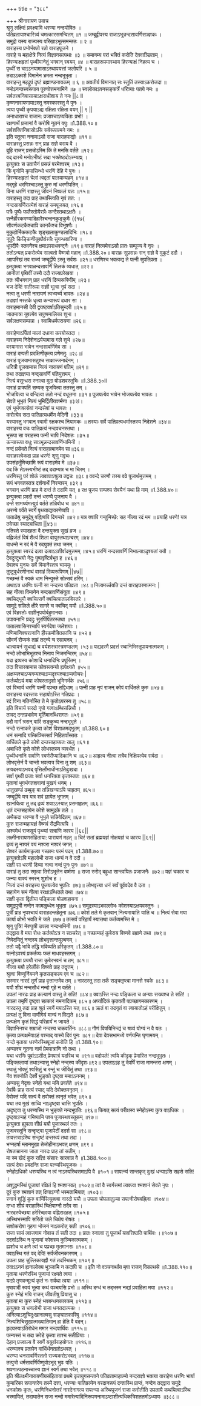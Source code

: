 +++
title = "३८८"

+++
श्रीनारायण उवाच  
श्रृणु लक्ष्मि! प्रवक्ष्यामि धरण्या नन्दयोषितः ।  
पतिव्रतायाश्चारित्र्यं चमत्कारसमन्वितम् ॥१ ॥
जम्बूद्वीपस्य राजाऽभून्नन्दसावर्णिसञ्ज्ञकः ।  
समुद्रो यस्य राज्यस्य परिखाऽभूत्समन्ततः ॥ २ ॥  
वाराहस्य प्रभोर्भक्तो रतो वाराहपूजने ।  
वाराहे च महाक्षेत्रे नित्यं विज्ञानसत्पथाः ॥३ ॥
समागम्य परां भक्तिं करोति देववाञ्छिताम् ।  
हिरण्याक्षहृतां पृथ्वीमानेतुं भगवान् स्वयम् ॥४ ॥
वाराहरूपमास्थाय हिरण्याक्षं निहत्य च ।  
पृथ्वीं स चाऽऽनयामासाऽस्थापयत्तां जलोपरि ॥ ५ ॥  
तदाऽऽकाशे विमानेन भ्रमता नन्दभूभृता ।  
वाराहन्तु महद्रूपं दृष्टं ब्रह्माण्डनायकम् ॥ ६ ॥
अवतीर्य विमानात् सः स्तुतिं तस्याऽकरोत्तदा ॥
नमोऽनन्तस्वरूपाय पुरुषोत्तमनामिने ॥७ ॥
स्वलोकाऽवनसङ्कर्त्रे धरित्र्याः पतये नमः ॥
सर्वतत्त्वनिवासायाऽक्षराधीशाय ते नमः \|\|८ ll  
कृष्णनारायणायाऽस्तु नमस्कारस्तु मे पुनः ।  
त्वया पृथ्वी कृपयाऽद्य रक्षिता रक्षिता वयम् \|\| ९ \|\|  
अनाधाराश्च राजान: प्रजाश्चाऽप्यविताः प्रभो! ।  
रक्षणार्थे प्रजानां वै करोषि नूतनं वपुः ॥1.388.१०॥  
सर्वशक्तिनिवासोऽसि सर्वरूपात्मने नम: ॥  
इति स्तुत्वा ननामाऽसौ राजा वाराहपाद्योः ॥११॥  
वाराहस्तु प्रसन्नः सन् प्राह राज्ञे वराय वै ।  
ब्रूहि राजन् प्रसन्नोऽस्मि किं ते मनसि वर्तते ॥१२॥  
वद् दास्ये मनोऽभीष्टं सदा भक्तेष्टदोऽस्म्यह्म् ।  
इत्युक्तः स उवाचैनं प्रसन्नं परमेश्वरम् ॥१३॥  
किं वृणोमि कृपासिन्धो धरणिं देहि मे पुनः ।  
हिरण्याक्षहृतां चेलां त्वद्दतां पालयाम्यहम् ॥१४॥  
मद्गृहे धरणिश्चाऽस्तु कुरु मां धरणीपतिम् ।  
विना धरणिं राज्ञस्तु जीवनं निष्फलं यतः ॥१५॥  
वाराहस्तु तदा प्राह तथास्त्विति नृपं तत: ।  
नन्दसावर्णिरात्मेशं वाराहं समपूजयत् ॥१६॥  
पत्रैः पुष्पैः फलैस्तोयैरन्नैः कन्दैस्तथाऽक्षतैः ।  
रत्नैर्हीरकमण्यादिहारैश्चन्दनकुङ्कुमैः {{१७{  
सौवर्णकटकैश्चापि कानकैश्च विभूषणैः ।  
मुकुटोर्मिककटकैः शृङ्खलाकुण्डलादिभिः ॥१८॥  
नूपुरैः किङ्किणीयुक्तैर्वस्त्रैः सुगन्धवारिणा ।  
धूपदीपैः स्तवनैश्च क्षमाऽपराधवन्द्नैः ॥१९॥
वाराहं नित्यमेवाऽसौ प्रातः सम्पूज्य वै नृपः ।  
ततोऽन्यत् प्रकरोत्येव सात्वतो वैष्णवो महान् ॥1.388.२०॥
वाराहः सुप्रसन्नः सन् राज्ञे वै मुकुटं ददौ ।  
आापरिखं तव राज्यं जम्बूद्वीपे ऽस्तु सर्वशः ॥२१॥
धरणिश्च भवत्वद्य ते पत्नी सुपतिव्रता ।  
इत्युक्त्वा भगवान्नन्दसावर्णिं तिलकं व्यधात् ॥२२॥  
आनीतां पृथिवीं तस्यै ददौ राज्यप्ररेखया ।  
ततः श्रीभगवान् प्राह धरणिं दिव्यरूपिणीम् ॥२३॥  
भज देवि! सतीरूपा राज्ञी भूत्वा नृपं सदा ।  
नत्वा तु धरणी नारायणं त्वभ्यर्च्य भावतः ॥२४॥  
तदाज्ञां मस्तके धृत्वा कन्यारूपं दधार सा ।  
वाराहमानसी देवी द्वयष्टवर्षाऽतिसुन्दरी ॥२५॥  
जातमात्रा युवत्येव सपुष्पमालिका शुभा ।  
सर्वलक्षणसम्पन्ना । स्वामिधर्मपरायणा ॥२६॥  
    
वाराहेणाऽर्पितां मालां दधाना करयोस्तदा ।  
वाराहस्य निदेशेनाऽर्पयामास गले शुभे ॥२७॥  
वरयामास भावेन नन्दसावर्णिमेव सा ।  
वाराहं दम्पती प्रदक्षिणीकृत्य प्रणेमतुः ॥२८॥l  
वाराहं पूजयामासतुश्च साक्षाज्जनार्दनम् ।  
धरित्री पूजयामास नित्यं नारायणं पतिम् ॥२९॥  
तथा तदाज्ञया नन्द्सावर्णिं पतिमुत्तमम् ।  
नित्यं वसुन्धरा स्नात्वा मुदा षोडशवस्तुभिः ॥1.388.३०ll  
वाराहं प्राक्पतिं सम्यक् पूजयित्वा ततस्तु तम् ।  
भोजयित्वा च वन्दित्वा ततो नन्दं वधूत्तमा ॥३१॥
पूजयत्येव भावेन भोजयत्येव भावतः ।  
सेवते भूभृतं नित्यं भूमिर्द्वितीयवर्ष्मणा ॥३२l।  
एवं भूर्भगवत्सेवां नन्दसेवां च भावतः ।  
करोत्येव सदा पातिव्रत्यधर्मेण मेदिनी ॥३३॥  
यस्यास्तु भगवान् स्वामी रक्षकश्च नियामकः ॥
तस्याः सर्वे पातिव्रत्यधर्मास्तस्य निदेशने ॥३४॥  
वाराहस्य वचः पातिव्रत्यं नन्दवचनस्तथा ।  
भूरूपा सा वराहस्य पत्नी चापि निदेशतः ॥३५॥  
कन्यारूपा वधूः साऽभून्नन्दसावर्णिभामिनी ।  
नन्दं प्रसेवते नित्यं वाराहात्मानमेव सा॥३६॥  
वाराहस्त्वेकदा प्राह धरणे! शृणु मद्वचः ।  
उपसंहर्तुमिच्छामि रूपं वाराहमेव मे ॥३७॥  
वद किं तेऽस्त्यभीष्टं तद् ददाम्यत्र च मा चिरम् ।  
धरणिस्तु परं शोकं त्ववापाऽश्रुत्य तद्वचः ॥३८॥
ववन्दे चरणौ तस्य वव्रे पूजार्थमुत्तमम् ।  
रूपं भगवतस्तत्र दर्शनार्थे निरन्तरम् ॥३९॥  
भगवान् धरणिं प्राह मे दन्तं ते ददामि यत् ॥
रक्ष पूजय सम्पश्य सेवयैनं यथा हि माम् ॥1.388.४०॥  
इत्युक्त्वा प्रददौ दन्तं धरण्यै पूजनाय वै ।  
दन्ते सामर्थ्यमत्युग्रं वर्तते तन्निबोध च ॥४१॥  
अरण्ये पर्वते स्वर्गे पृथ्व्याद्यावरणेष्वपि ।  
पाताळेषु समुद्रेषु वह्निष्वपि दिगन्तरे ॥४२॥
यत्र क्वापि गन्तुमिच्छे: सह नीत्वा रदं मम ॥
प्रयाहि धरणे! यत्र तवेच्छा स्यादबाधिता \|\|४३॥  
गतिस्ते स्यादहता वै दन्तयुक्ता सुखं व्रज ।  
वह्निर्जलं विषं शैत्यं शिला वायुस्तथाऽम्बरम् ॥४४॥  
बाधन्ते न रदं मे वै रदयुक्तं तथा जनम् ।  
इत्युक्त्वा स्वरदं दत्वा दत्वाऽऽशीर्वादमुत्तमम् ॥४५॥
धरणिं नन्दसावर्णिं निभाल्याऽदृश्यतां ययौ ।  
देवदुन्दुभयो नेदुः पुष्पवृष्टिर्बभूव ह ॥४६॥  
देवाश्च मुनयः सर्वे विमानैस्तत्र चाययुः ।  
तुष्टुवुर्धरणीनाथं वाराहं दिव्यरूपिणम् \|\|४७\|\|  
गच्छन्तं वै स्वकं धाम निन्युस्ते सोत्सवं हरिम् ।  
अथाऽत्र धरणिः पत्नी सा नन्दस्य पतिव्रता ।४८॥
नित्यमर्च्चयति दन्तं वाराहपरमात्मन: \|  
सह नीत्वा विमानेन नन्दसावर्णिसंयुता ॥४९॥  
क्वचिद्भूमौ क्वचित्सर्गे क्वचित्पातालविस्तरे ।  
सामुद्रे सलिले क्षीरे सागरे च क्वचिद् ययौ ॥1.388.५०॥  
एवं विहरतोः राज्ञीनृपयोर्बहुमानवाः ।  
उपायनानि प्रददुः सुरर्षिपितरस्तथा ॥५१॥  
पातालवासिनश्चापि स्वर्गदेवा जलेशयाः ।  
मणिमाणिक्यरत्नानि हीरकमौक्तिकानि च ॥५२॥  
सौवर्णं रौप्यकं ताम्रं तद्न्ये च रसायनम् ।  
धात्वायनं सुधाद्यं च वर्यशस्त्रास्त्रमण्डलम् ।५३॥
यद्यदस्मै प्रदत्तं स्थानिभिस्तूपायनात्मकम् ।  
नन्दो लोभाभिभूतश्च निनाय निजमन्दिरम् ॥५४॥  
यदा द्रव्यस्य कोशादि धनादिभिः प्रपूरितम् ।  
तदा विचारयामास कोषस्त्वन्यो ह्यपेक्ष्यते ॥५५॥  
अक्षय्यश्चाऽप्यगम्यश्चाऽप्यदृश्यश्चाऽप्यगोचरः \|  
कर्तव्योऽयं मया कोषस्तादृशो भूमिगर्भके ॥५६॥  
एवं विचार्य धरणिं पत्नीं पप्रच्छ तद्विधाम् ॥
पत्नी प्राह नृपं राजन् कोपं वार्धितले कुरु ॥५७॥  
वाराहस्य रदस्तत्रः सहायोऽस्ति गतिप्रदः ।  
रदं विना गतिर्नास्ति ते मे कुतोऽपरस्य तु ॥५८॥  
इति विचार्य सरदो नृपो गत्वाsब्धिसन्निधौ ।  
तावद् दन्तप्रभावेण मूर्तिमानब्धिरागतः ॥५९॥  
ददौ मार्गं त्रसन् वारि सङ्कुच्य नन्दभूभृते ।  
नन्दो रत्नाकरे कृत्वा कोशं विशाळमद्भुतम् ॥1.388.६०॥  
धनं रत्नादि यत्किञ्चित्सर्वं निहितवाँस्ततः ।  
वार्धितले कृते कोशे दन्तसाहाय्यतः खलु ॥६१॥  
अबाधिते कृते कोशे लोभस्तस्य व्यवर्धत ।  
पृथ्वीधनानि सर्वाणि स्वर्णरौप्यादिकानि च ॥६२॥
आहृत्य नीत्वा तत्रैव निक्षिपत्येव सर्वदा ।  
लोभवृत्तेर्न वै चान्तो भवत्यत्र विना तु शम् ॥६३॥  
तावदस्याऽभवद् वृत्तिर्लोभाधीनाऽतिदुःखदा ।  
सर्वा पृथ्वी प्रजाः सर्वा धनरिक्ता कृतास्ततः ॥६४॥  
मृतानां भूगर्भगतशवानां मुखगं धनम् ।  
धातुखण्डं ढब्बुक् वा तन्निखन्याऽपि चाहृतम् ॥६५॥  
जम्बूद्वीपे यत्र यत्र शवं ज्ञायेत भूगतम् ।  
खानयित्वा तु तद् द्रव्यं शवाऽऽस्यात् प्रसमाहृतम् ॥६६॥  
धृतं दन्तसहायेन कोशे सामुद्रके तले ।  
अथैकदा धरण्या वै भूभृते सन्निवेदितम् ॥६७॥  
कुरु राजन्महायज्ञं वैष्णवं रौद्रमित्यपि ।  
अश्वमेधं राजसूयं पृथ्व्यां सत्राणि कारय \|\|६८\|\|  
लक्ष्मीनारायणसंहिताया: पारायणं महत् ॥
चिरं सतां ब्रह्मयज्ञं मोक्षयज्ञं च कारय \|\|६९\|\|  
द्रव्यं तु नश्वरं वयं नश्वरा नश्वरं जगत् ।  
सेश्वरं कार्यमाकृत्वा गच्छामः परमं पदम् ॥1.388.७०॥  
इत्युक्तोऽपि महालोभी राजा धान्यं न वै ददौ ।  
राज्ञी सा धरणी दिव्या नत्वा नन्दं पुनः पुनः ॥७१॥  
वाराहं तु तदा स्मृत्वा तिरोऽभूत्तेन वर्ष्मणा ॥
राजा रुरोद् बहुधा सान्त्वयितः प्रजाजनैः ॥७२॥
यज्ञं चकार च पत्न्या वाक्यं स्मरन् शुशोच ह ।  
नित्यं दन्तं वराहस्य पूजयत्येव भूपतिः ॥७३॥
लोभवृत्त्या धनं सर्वं पूर्ववदेव वै दता ।  
सहायेन समं नीत्वा ररक्षाऽब्धितले तथा ॥७४॥  
राज्ञी कृता द्वितीया पङ्किला षोडशहायना ।  
समुद्रपुत्री नन्देन कामळुब्धेन भूभृता ॥७५॥
समुद्रस्याऽभवल्लोभः कोशस्याऽक्षयवस्तुनः ।  
पुत्रीं प्राह नृपश्चायं वाराहदन्तहेतुना॥७६॥
कोशं तले मे कृतवान् नित्यमायाति याति च ॥
नित्यं सेवा मया कार्या क्षोभो भवति मे जले ॥७७॥
तत्सर्वं परिहार्यं स्यात्तथा कर्तव्यमस्ति मे ।  
श्रृणु पुत्रि! मेरुपुत्री उपला नन्दभामिनी ॥७८॥  
तद्द्वारा वै मया रोधः कर्तव्योऽत्र न सञ्चरेत् ॥
गच्छाम्यहं कुबेराय विष्णवे ब्रह्मणे तथा ॥७९॥  
निवेदयितुं नन्दस्य लोभवृत्तान्तमुल्बणम् ।  
ततो यद्वै भावि तद्धि भविष्यति हरिकृतम् ।1.388.८०॥  
यत्नोऽवश्यं प्रकर्तव्यः फलं माधवहस्तगम् ।  
इत्युक्त्वा प्रययौ राजा कुबेरभवनं च तम् ॥८१॥  
नीत्वा ययौ हरेर्लोकं विष्णवे प्राह तद्वृत्तम् ।  
श्रुत्वा विष्णुर्नियमने कृतसङ्कल्प एव च ॥८२॥  
सस्मार नारदं तूर्णं प्राह वृत्तान्तमेव तम् ॥
नारदस्तु तदा तर्कं सङ्क्लृप्त्वा मानसे स्वके ॥८३॥  
ययौ शीघ्रं नन्दसौधं नन्दो गृहे न वर्तते ।  
उपलां नारदः प्राह कल्याणं वास्तु ते सति! ॥८४॥
क्वाऽस्ति नन्दः पङ्किला च अन्याः सख्यश्च ते सति! ।  
उपला तमृषिं दृष्ट्वा सत्कारं नमनादिकम् ॥८५॥
अर्घ्यादिकं कृतवती पप्रच्छागमकारणम् ।  
नारदस्तु तदा प्राह श्रुतं स्वर्गे मयाऽस्ति यत् ॥८६॥
ऋतं वा तदनृतं वा त्वायातोऽहं परीक्षितुम् ।  
प्रत्यक्षं तु विना वाणीगेयं मान्यं न विद्यते ॥८७॥  
प्रत्यक्षेण कृतं सिद्धं परिहार्यं न जायते ।  
विज्ञानिनश्च सम्राजो नन्दस्य चक्रवर्तिनः ॥८८॥
गौणं विषयिनिन्द्यं च श्रव्यं योग्यं न वै यतः ।  
कृत्वा प्रत्यक्षमेवाऽहं पश्चाद् यास्ये दिवं पुनः ॥८९॥
देवा देवसभामध्ये वर्णयन्ति घृणामयम् ।  
नन्दो मृताया धरणेरस्थिपूजां करोति हि ॥1.388.९०॥  
अन्याश्च नूतना नार्य प्रेमपात्राणि नो तथा ।  
यथा धरणिः पूर्वाऽऽसीत् प्रेमपात्रं यदस्थि च ॥९१॥
वदोपले! त्वयि कीदृक् प्रेमास्ति नन्द्रभूभृतः ।  
पङ्क्तिलायां तथाऽन्यासु स्नेहो नन्द्स्य कीदृशः॥९२॥
उपलाऽऽह तु देवर्षिं राजा मामन्तरा क्षणम् ।  
स्थातुं भोक्तुं श्वसितुं च रन्तुं च जीवितुं तथा ॥९३॥  
नैव शक्नोति देवर्षे भुङ्क्ते दृष्ट्वा ममाऽऽननम् ।  
अन्यासु नेदृशः स्नेहो यथा मयि प्रवर्तते ॥९४॥  
देवर्षिः प्राह सत्यं स्याद् यदि देवोक्तमनृतम् ।  
देवोक्तं यदि सत्यं वै तवोक्तं त्वनृतं भवेत् ॥९५॥  
यथा तव मुखं साध्वि नाऽदृष्ट्वा चात्ति भूपतिः ।  
अदृष्ट्वा तु धरण्यस्थि न भुङ्क्ते नन्दभूपतिः ॥९६॥
कियत् सत्यं परीक्षस्व स्नेहोऽस्य कुत्र वाऽधिकः ।  
दृष्ट्वाऽप्यहं गमिष्यामि पश्य पूजास्थवस्तुकम् ॥९७॥  
इत्युक्ता ह्युपला शीघ्रं ययौ पूजास्थलं ततः ।  
पूजावस्तूनि सन्दृष्ट्वा पूजापेटीं ददर्श सा ॥९८॥  
तावत्तत्राऽस्थि सन्दृष्टं दन्तरूपं तथा तदा ।  
भग्नहर्षा म्लानमुखा तेजोहीनाऽभवत् क्षणम् ॥९९॥  
रोषताम्रानना जाता नारदः प्राह तां सतीम् ।  
मा स्म खेदं कुरु राज्ञि! संसारः सारवान्न वै ॥1.388.१००॥  
सत्यं देवाः प्रवदन्ति राजा पत्न्यस्थिपूजकः ।  
स्नेहोऽधिको धरण्यस्थि न त्वं नाऽस्यस्थिसमाऽपि वै ॥१०१॥
सापत्न्यं सान्तकृद् दुःखं धन्याऽसि सहसे सति! ।  
अशुद्धमस्थिं पूजायां रक्षितं हि श्मशानवत् ॥१०२॥
त्वां वै स्वर्गसमां त्यक्त्वा श्मशानं सेवते नृपः ।  
दूरं कुरु श्मशानं तत् क्षिपाऽग्नौ भस्मतामियात् ॥१०३॥  
स्नानं शुद्धिं कुरु वार्भिरित्युक्त्वा नारदो ययौ ॥
उपला चोपलातुल्या सपत्नीरोषवह्निना ॥१०४॥  
दग्धा शीघ्रं वराहास्थिं चिक्षेपाग्नौ तदैव सा ।  
नारदस्येच्छया हरेरिच्छाया वह्निरादहत् ॥१०५॥  
अस्थिभस्मापि सरितो जले चिक्षेप रोषतः ।  
सशोकरोषा गृहगा भोजनं नाऽकरोत् सती ॥१०६॥  
राजा सायं त्वाजगाम नोवाच तं सती तदा ॥
प्रातः स्नात्वा तु पूजार्थं यावत्तिष्ठति पार्थिवः ।॥१०७॥  
ददर्शाऽस्थि न पूजायां कोशस्य कुञ्चिकात्मकम् ।  
ह्यशोच च क्षणे त्वां च पप्रच्छ मृतमानसः ॥१०८॥  
क्वाऽस्थि गतं वद् देवि! सर्वजीवनकारणम् ।  
उपला प्राह चुल्लिकावह्नौ गतं तदस्थिकम् ॥१०९॥  
तवाऽऽननं ह्यनालोक्य भुञ्जामि न कदापि च ॥
इति नो वञ्चनार्थाय मृषा राजन् विकत्थसे ॥1.388.११०॥  
मृताया धरणेरस्थि पूजायां रक्ष्यते त्वया ।  
यदग्रे तृणवन्मूल्यं कृतं नः सर्वथा त्वया ॥१११॥  
मृषावादी स्वयं भूत्वा कथं वञ्चयसि प्रभो ॥
अस्थि दग्धं च तद्भस्म नद्यां प्रवाहिता मया ॥११२॥  
कुरु स्नेहं मयि राजन् जीवतीषु प्रियासु च ।  
मृतायां मा कुरु स्नेहं भवबन्धनकारकम् ॥११३॥  
इत्युक्तः स धनलोभी राजा धनतदात्मकः ।  
अनित्याऽशुचिदुःखानात्मसु सङ्घातकारिषु ॥११४॥  
नित्यशिचिसुखात्मख्यातिमान् हा हेति वै वदन्।  
हृदयस्याऽतिरोधेन ममार नन्दपार्थिवः ॥११५॥  
पत्न्यस्तं च तदा क्रोडे कृत्वा ताश्च सतीप्रियाः ।  
देहान् प्रज्वाल्य वै स्वर्गे ययुर्वाराहयोगतः ॥११६॥  
धरण्याश्च प्रतापेन वार्धिर्धनतलोऽभवत् ।  
धरण्या धनसावर्णिस्ततो राज्यकरोऽभवत् ॥११७॥  
तत्पुत्रो धर्मसावर्णिर्वेष्णुवोऽभूद् भुवः पतिः ।  
श्रवणात्पठनाच्चास्य ज्ञानं स्वर्गं तथा भवेत् ॥११८॥  
इति श्रीलक्ष्मीनारायणीयसंहितायां प्रथमे कृतयुगसन्ताने पतिव्रतामाहात्म्ये नन्दराज्ञो भक्त्या वाराहेण धरणिः भार्या कुमारिका रूपान्तरेण तस्मै दत्ता, धरण्याः पातिव्रत्येन वरदानरूपं दन्तास्थि प्राप्तं, नन्देन तद्द्वारा समुद्रे धनकोशः कृतः, धरणिनिधनोत्तरं नारदेनागत्य सपत्न्या अस्थिपूजनं राजा करोतीति उपलायै कथयित्वाऽस्थि भस्मायितं, तदाघातेन राजा नन्दो ममारेत्यादिनिरूपणनामाऽष्टाशीत्यधिकत्रिशततमोऽध्यायः ॥३८८॥  
    
